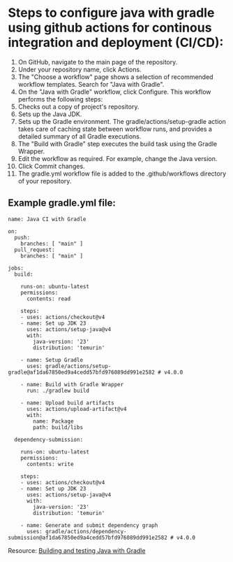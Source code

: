 # Steps to configure java with gradle using github actions for continous integration and deployment (CI/CD):

  1. On GitHub, navigate to the main page of the repository.
  2. Under your repository name, click  Actions.
  3. The "Choose a workflow" page shows a selection of recommended workflow templates. Search for "Java with Gradle".
  4. On the "Java with Gradle" workflow, click Configure. This workflow performs the following steps:
  5. Checks out a copy of project's repository.
  6. Sets up the Java JDK.
  7. Sets up the Gradle environment. The gradle/actions/setup-gradle action takes care of caching state between workflow runs, and provides a detailed summary of all Gradle executions.
  8. The "Build with Gradle" step executes the build task using the Gradle Wrapper.
  9. Edit the workflow as required. For example, change the Java version.
  10. Click Commit changes.
  11. The gradle.yml workflow file is added to the .github/workflows directory of your repository.

## Example gradle.yml file:
```
name: Java CI with Gradle

on:
  push:
    branches: [ "main" ]
  pull_request:
    branches: [ "main" ]

jobs:
  build:

    runs-on: ubuntu-latest
    permissions:
      contents: read

    steps:
    - uses: actions/checkout@v4
    - name: Set up JDK 23
      uses: actions/setup-java@v4
      with:
        java-version: '23'
        distribution: 'temurin'

    - name: Setup Gradle
      uses: gradle/actions/setup-gradle@af1da67850ed9a4cedd57bfd976089dd991e2582 # v4.0.0

    - name: Build with Gradle Wrapper
      run: ./gradlew build

    - name: Upload build artifacts
      uses: actions/upload-artifact@v4
      with:
        name: Package
        path: build/libs

  dependency-submission:

    runs-on: ubuntu-latest
    permissions:
      contents: write

    steps:
    - uses: actions/checkout@v4
    - name: Set up JDK 23
      uses: actions/setup-java@v4
      with:
        java-version: '23'
        distribution: 'temurin'

    - name: Generate and submit dependency graph
      uses: gradle/actions/dependency-submission@af1da67850ed9a4cedd57bfd976089dd991e2582 # v4.0.0
```


Resource:
[Building and testing Java with Gradle](https://docs.github.com/en/actions/use-cases-and-examples/building-and-testing/building-and-testing-java-with-gradle)
